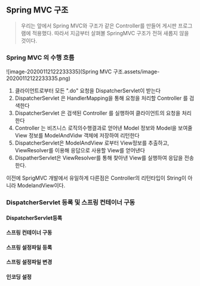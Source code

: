 ## Spring MVC 구조

> 우리는 앞에서  Spring MVC와 구조가 같은 Controller를 만들어 게시판 프로그램에 적용했다. 따라서 지금부터 살펴볼 SpringMVC 구조가 전혀 새롭지 않을 것이다.



### Spring MVC 의 수행 흐름

![image-20200112122233335](Spring MVC 구조.assets/image-20200112122233335.png)

1. 클라이언트로부터 모든 ".do" 요청을 DispatcherServlet이 받는다
2. DispatcherServlet 은 HandlerMapping을 통해 요청을 처리할 Controller 를 검색한다
3. DispatcherServlet 은 검색된 Controller 를 실행하여 클라이언트의 요청을 처리한다
4. Controller 는 비즈니스 로직의수행결과로 얻어낸 Model 정보와 Model을 보여줄 View 정보를 ModelAndVidw 객체에 저장하여 리턴한다
5. DispatcherServlet은 ModelAndView 로부터 View정보를 추출하고, ViewResolver를 이용해 응답으로 사용할 View를 얻어낸다
6. DispatherServlet은 ViewResolver를 통해 찾아낸 View를 실행하여 응답을 전송한다.

이전에 SprigMVC 개발에서 유일하게 다른점은 Controller의 리턴타입이 String이 아니라 ModelandView이다.



### DispatcherServlet 등록 및 스프링 컨테이너 구동

#### DispatcherServlet등록

#### 스프링 컨테이너 구동

#### 스프링 설정파일 등록

#### 스프링 설정파일 변경

#### 인코딩 설정



